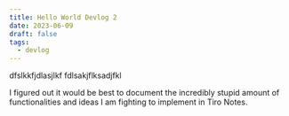 ```yaml
---
title: Hello World Devlog 2
date: 2023-06-09
draft: false
tags:
  - devlog
---
```


dfslkkfjdlasjlkf
fdlsakjflksadjfkl

I figured out it would be best to document the incredibly stupid amount of functionalities and ideas I am fighting to implement in Tiro Notes.


